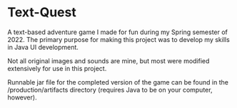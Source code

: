 # Text-Quest

A text-based adventure game I made for fun during my Spring semester of 2022. The primary purpose for making this project was to develop my skills in Java UI development.

Not all original images and sounds are mine, but most were modified extensively for use in this project.

Runnable jar file for the completed version of the game can be found in the /production/artifacts directory (requires Java to be on your computer, however).
